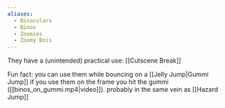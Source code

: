 ```yaml
---
aliases:
  - Binoculars
  - Binos
  - Zoomies
  - Zoomy Bois
---
```

They have a (unintended) practical use: [[Cutscene Break]]

Fun fact: you can use them while bouncing on a [[Jelly Jump|Gummi Jump]] if you use them on the frame you hit the gummi ([[binos_on_gummi.mp4|video]]). probably in the same vein as [[Hazard Jump]]